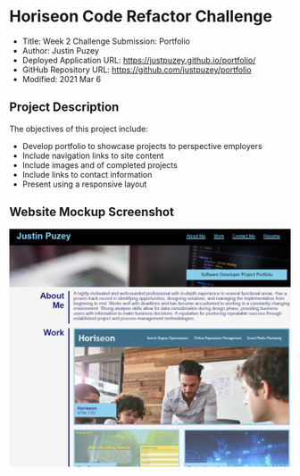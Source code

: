 
# Horiseon Code Refactor Challenge
* Title: Week 2 Challenge Submission: Portfolio
* Author: Justin Puzey
* Deployed Application URL: https://justpuzey.github.io/portfolio/
* GitHub Repository URL: https://github.com/justpuzey/portfolio
* Modified: 2021 Mar 6

## Project Description
The objectives of this project include:
* Develop portfolio to showcase projects to perspective employers
* Include navigation links to site content
* Include images and of completed projects
* Include links to contact information
* Present using a responsive layout

## Website Mockup Screenshot
![Alt text](./assets/images/portfolio-screenshot.png?raw=true "website screenshot")
